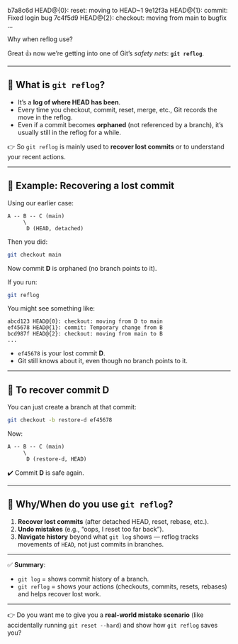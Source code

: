 b7a8c6d HEAD@{0}: reset: moving to HEAD~1
9e12f3a HEAD@{1}: commit: Fixed login bug
7c4f5d9 HEAD@{2}: checkout: moving from main to bugfix
...







Why when reflog use?



Great 👍 now we’re getting into one of Git’s *safety nets*: **`git reflog`**.

---

## 🔹 What is `git reflog`?

* It’s a **log of where HEAD has been**.
* Every time you checkout, commit, reset, merge, etc., Git records the move in the reflog.
* Even if a commit becomes **orphaned** (not referenced by a branch), it’s usually still in the reflog for a while.

👉 So `git reflog` is mainly used to **recover lost commits** or to understand your recent actions.

---

## 🔹 Example: Recovering a lost commit

Using our earlier case:

```
A -- B -- C (main)
     \
      D (HEAD, detached)
```

Then you did:

```bash
git checkout main
```

Now commit **D** is orphaned (no branch points to it).

If you run:

```bash
git reflog
```

You might see something like:

```
abcd123 HEAD@{0}: checkout: moving from D to main
ef45678 HEAD@{1}: commit: Temporary change from B
bcd987f HEAD@{2}: checkout: moving from main to B
...
```

* `ef45678` is your lost commit **D**.
* Git still knows about it, even though no branch points to it.

---

## 🔹 To recover commit D

You can just create a branch at that commit:

```bash
git checkout -b restore-d ef45678
```

Now:

```
A -- B -- C (main)
     \
      D (restore-d, HEAD)
```

✔️ Commit **D** is safe again.

---

## 🔹 Why/When do you use `git reflog`?

1. **Recover lost commits** (after detached HEAD, reset, rebase, etc.).
2. **Undo mistakes** (e.g., “oops, I reset too far back”).
3. **Navigate history** beyond what `git log` shows — reflog tracks movements of `HEAD`, not just commits in branches.

---

✅ **Summary**:

* `git log` = shows commit history of a branch.
* `git reflog` = shows your actions (checkouts, commits, resets, rebases) and helps recover lost work.

---

👉 Do you want me to give you a **real-world mistake scenario** (like accidentally running `git reset --hard`) and show how `git reflog` saves you?




